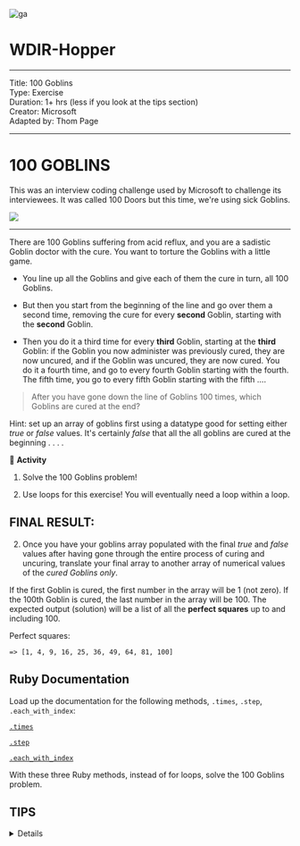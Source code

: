 ![ga](http://mobbook.generalassemb.ly/ga_cog.png)

# WDIR-Hopper

<hr>
Title: 100 Goblins<br>
Type: Exercise<br>
Duration: 1+ hrs (less if you look at the tips section)<br>
Creator: Microsoft<br>
Adapted by: Thom Page<br>
<hr>

# 100 GOBLINS

This was an interview coding challenge used by Microsoft to challenge its interviewees. It was called 100 Doors but this time, we're using sick Goblins.

![](https://i.imgur.com/Nq4qBwT.png)
<hr>


There are 100 Goblins suffering from acid reflux, and you are a sadistic Goblin doctor with
the cure. You want to torture the Goblins with a little game.  

* You line up all the Goblins and
give each of them the cure in turn, all 100 Goblins.  

* But then you start from the beginning of the line and go over them a second time, removing the cure for every **second** Goblin, starting with the **second** Goblin.  

* Then you do it a third time for every **third** Goblin, starting at the **third** Goblin: if the Goblin you now administer was previously cured, they are now uncured, and if the Goblin was uncured, they are now cured. You do it a fourth time, and go to every fourth Goblin starting with the fourth. The fifth time, you go to every fifth Goblin starting with the fifth ....  

> After you have gone down the line of Goblins 100 times, which Goblins are cured at the end?

Hint: set up an array of goblins first using a datatype good for setting either *true* or *false*
values. It's certainly *false* that all the all goblins are cured at the beginning . . . .


&#x1F535; **Activity**

1. Solve the 100 Goblins problem!

1. Use loops for this exercise! You will eventually need a loop within a loop.

## FINAL RESULT:

2. Once you have your goblins array populated with the final *true* and *false* values after having gone through the entire process of curing and uncuring, translate your final array to another array of numerical values of the *cured Goblins only*.

If the first Goblin is cured, the first number in the array will be 1 (not zero). If the 100th Goblin is cured, the last number in the array will be 100. The expected output (solution) will be a list of all the **perfect squares** up to and including 100.

Perfect squares:

```
=> [1, 4, 9, 16, 25, 36, 49, 64, 81, 100]
```

## Ruby Documentation

Load up the documentation for the following methods, `.times`, `.step`, `.each_with_index`:

[`.times`](https://ruby-doc.org/core-1.9.3/Integer.html#method-i-times)

[`.step`](https://ruby-doc.org/core-1.9.3/Range.html)

[`.each_with_index`](https://ruby-doc.org/core-1.9.3/Enumerable.html#method-i-each_with_index)

With these three Ruby methods, instead of for loops, solve the 100 Goblins problem.


## TIPS 
<details>
1. You could push false into an array 100 .times to get your 100 goblins
<br>
2. You could iterate over the goblins as many .times as the .length of the array
<br>
3. You could use the current number as the starting point in a Range for the inner loop
<br>
4. The Range could .step by some incrementing number to skip over goblins
<br>
5. When the iterators are finished, you could get .each_with_index the index value of the goblins that have been cured . . .
</details>
